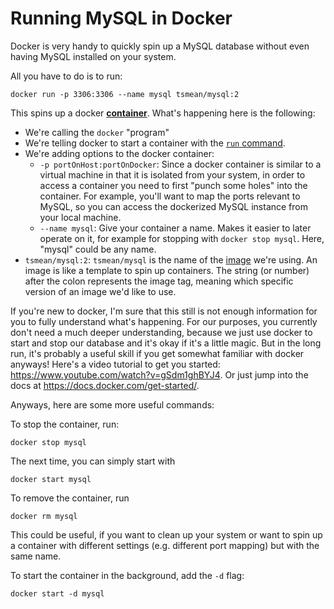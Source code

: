 # Running MySQL in Docker

Docker is very handy to quickly spin up a MySQL database without even having MySQL installed on your system.

All you have to do is to run:
```
docker run -p 3306:3306 --name mysql tsmean/mysql:2
```
This spins up a docker [**container**](https://docs.docker.com/get-started/part2/#introduction). What's happening here is the following:
- We're calling the `docker` "program"
- We're telling docker to start a container with the [`run` command](https://docs.docker.com/engine/reference/run/).
- We're adding options to the docker container:
  - `-p portOnHost:portOnDocker`: Since a docker container is similar to a virtual machine in that it is isolated from your system, in order to access a container you need to first "punch some holes" into the container. For example, you'll want to map the ports relevant to MySQL, so you can access the dockerized MySQL instance from your local machine.
  - `--name mysql`: Give your container a name. Makes it easier to later operate on it, for example for stopping with `docker stop mysql`. Here, "mysql" could be any name.
- `tsmean/mysql:2`: `tsmean/mysql` is the name of the [image](https://docs.docker.com/get-started/part2/#introduction) we're using. An image is like a template to spin up containers. The string (or number) after the colon represents the image tag, meaning which specific version of an image we'd like to use.

If you're new to docker, I'm sure that this still is not enough information for you to fully understand what's happening. For our purposes, you currently don't need a much deeper understanding, because we just use docker to start and stop our database and it's okay if it's a little magic. But in the long run, it's probably a useful skill if you get somewhat familiar with docker anyways! Here's a video tutorial to get you started: https://www.youtube.com/watch?v=gSdm1ghBYJ4. Or just jump into the docs at https://docs.docker.com/get-started/.

Anyways, here are some more useful commands:

To stop the container, run:
```
docker stop mysql
```
The next time, you can simply start with
```
docker start mysql
```

To remove the container, run
```
docker rm mysql
```
This could be useful, if you want to clean up your system or want to spin up a container with different settings (e.g. different port mapping) but with the same name.

To start the container in the background, add the `-d` flag:
```
docker start -d mysql
```

